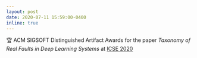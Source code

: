 ```yaml
---
layout: post
date: 2020-07-11 15:59:00-0400
inline: true
---
```


:trophy: ACM SIGSOFT Distinguished Artifact Awards for the paper *Taxonomy of Real Faults in Deep Learning Systems* at [ICSE 2020](https://2020.icse-conferences.org/info/awards)